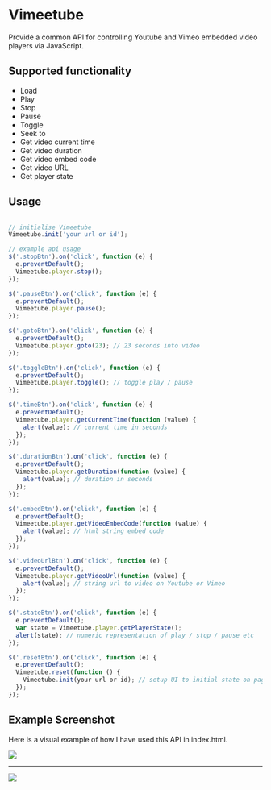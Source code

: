 Vimeetube
=========

Provide a common API for controlling Youtube and Vimeo embedded video players via JavaScript.

## Supported functionality

- Load
- Play
- Stop
- Pause
- Toggle
- Seek to
- Get video current time
- Get video duration
- Get video embed code
- Get video URL
- Get player state

## Usage

```javascript

// initialise Vimeetube
Vimeetube.init('your url or id');

// example api usage
$('.stopBtn').on('click', function (e) {
  e.preventDefault();
  Vimeetube.player.stop();
});

$('.pauseBtn').on('click', function (e) {
  e.preventDefault();
  Vimeetube.player.pause();
});

$('.gotoBtn').on('click', function (e) {
  e.preventDefault();
  Vimeetube.player.goto(23); // 23 seconds into video
});

$('.toggleBtn').on('click', function (e) {
  e.preventDefault();
  Vimeetube.player.toggle(); // toggle play / pause
});

$('.timeBtn').on('click', function (e) {
  e.preventDefault();
  Vimeetube.player.getCurrentTime(function (value) {
    alert(value); // current time in seconds
  });
});

$('.durationBtn').on('click', function (e) {
  e.preventDefault();
  Vimeetube.player.getDuration(function (value) {
    alert(value); // duration in seconds
  });
});

$('.embedBtn').on('click', function (e) {
  e.preventDefault();
  Vimeetube.player.getVideoEmbedCode(function (value) {
    alert(value); // html string embed code
  });
});

$('.videoUrlBtn').on('click', function (e) {
  e.preventDefault();
  Vimeetube.player.getVideoUrl(function (value) {
    alert(value); // string url to video on Youtube or Vimeo
  });
});

$('.stateBtn').on('click', function (e) {
  e.preventDefault();
  var state = Vimeetube.player.getPlayerState();
  alert(state); // numeric representation of play / stop / pause etc
});

$('.resetBtn').on('click', function (e) {
  e.preventDefault();
  Vimeetube.reset(function () {
    Vimeetube.init(your url or id); // setup UI to initial state on page load
  });
});

```

## Example Screenshot

Here is a visual example of how I have used this API in index.html.

<img src="https://raw.github.com/icodejs/vimeetube/master/img/screenshot.png"/>

***

<img src="https://raw.github.com/icodejs/vimeetube/master/img/screensho2.png"/>
